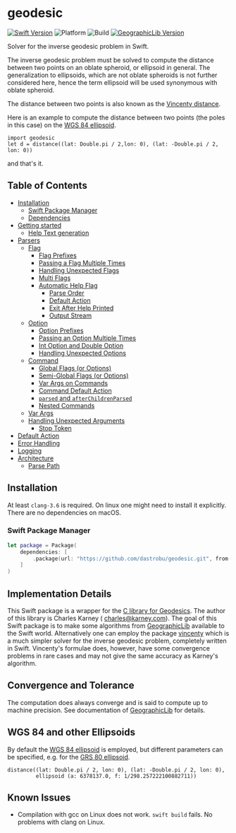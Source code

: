 # geodesic

[![Swift Version](https://img.shields.io/badge/swift-5.5-blue.svg)](https://swift.org)
![Platform](https://img.shields.io/badge/platform-macOS|linux--64-lightgray.svg)
![Build](https://github.com/dastrobu/geodesic/actions/workflows/ci.yaml/badge.svg)
[![GeographicLib Version](https://img.shields.io/badge/GeographicLib-1.52.0-blue.svg)](https://geographiclib.sourceforge.io/)

Solver for the inverse geodesic problem in Swift.

The inverse geodesic problem must be solved to compute the distance between two points on an oblate spheroid, or
ellipsoid in general. The generalization to ellipsoids, which are not oblate spheroids is not further considered here,
hence the term ellipsoid will be used synonymous with oblate spheroid.

The distance between two points is also known as the
[Vincenty distance](https://en.wikipedia.org/wiki/Vincenty's_formulae).

Here is an example to compute the distance between two points (the poles in this case) on the
[WGS 84 ellipsoid](https://en.wikipedia.org/wiki/World_Geodetic_System).

    import geodesic
    let d = distance((lat: Double.pi / 2,lon: 0), (lat: -Double.pi / 2, lon: 0))

and that's it.

<!-- START doctoc generated TOC please keep comment here to allow auto update -->
<!-- DON'T EDIT THIS SECTION, INSTEAD RE-RUN doctoc TO UPDATE -->
## Table of Contents

- [Installation](#installation)
    - [Swift Package Manager](#swift-package-manager)
    - [Dependencies](#dependencies)
- [Getting started](#getting-started)
    - [Help Text generation](#help-text-generation)
- [Parsers](#parsers)
    - [Flag](#flag)
        - [Flag Prefixes](#flag-prefixes)
        - [Passing a Flag Multiple Times](#passing-a-flag-multiple-times)
        - [Handling Unexpected Flags](#handling-unexpected-flags)
        - [Multi Flags](#multi-flags)
        - [Automatic Help Flag](#automatic-help-flag)
            - [Parse Order](#parse-order)
            - [Default Action](#default-action)
            - [Exit After Help Printed](#exit-after-help-printed)
            - [Output Stream](#output-stream)
    - [Option](#option)
        - [Option Prefixes](#option-prefixes)
        - [Passing an Option Multiple Times](#passing-an-option-multiple-times)
        - [Int Option and Double Option](#int-option-and-double-option)
        - [Handling Unexpected Options](#handling-unexpected-options)
    - [Command](#command)
        - [Global Flags (or Options)](#global-flags-or-options)
        - [Semi-Global Flags (or Options)](#semi-global-flags-or-options)
        - [Var Args on Commands](#var-args-on-commands)
        - [Command Default Action](#command-default-action)
        - [`parsed` and `afterChildrenParsed`](#parsed-and-afterchildrenparsed)
        - [Nested Commands](#nested-commands)
    - [Var Args](#var-args)
    - [Handling Unexpected Arguments](#handling-unexpected-arguments)
        - [Stop Token](#stop-token)
- [Default Action](#default-action-1)
- [Error Handling](#error-handling)
- [Logging](#logging)
- [Architecture](#architecture)
    - [Parse Path](#parse-path)

<!-- END doctoc generated TOC please keep comment here to allow auto update -->

## Installation

At least `clang-3.6` is required. On linux one might need to install it explicitly. There are no dependencies on macOS.

### Swift Package Manager

```swift
let package = Package(
    dependencies: [
        .package(url: "https://github.com/dastrobu/geodesic.git", from: "1.2.0"),
    ]
)
```

## Implementation Details

This Swift package is a wrapper for the
[C library for Geodesics](https://geographiclib.sourceforge.io/html/C/). The author of this library is Charles Karney (
charles@karney.com). The goal of this Swift package is to make some algorithms from
[GeographicLib](https://geographiclib.sourceforge.io/) available to the Swift world. Alternatively one can employ the
package
[vincenty](https://github.com/dastrobu/vincenty)
which is a much simpler solver for the inverse geodesic problem, completely written in Swift. Vincenty's formulae does,
however, have some convergence problems in rare cases and may not give the same accuracy as Karney's algorithm.

## Convergence and Tolerance

The computation does always converge and is said to compute up to machine precision. See documentation
of [GeographicLib](https://geographiclib.sourceforge.io/) for details.

## WGS 84 and other Ellipsoids

By default the
[WGS 84 ellipsoid](https://en.wikipedia.org/wiki/World_Geodetic_System)
is employed, but different parameters can be specified, e.g. for the
[GRS 80 ellipsoid](https://en.wikipedia.org/wiki/GRS_80).

    distance((lat: Double.pi / 2, lon: 0), (lat: -Double.pi / 2, lon: 0), 
             ellipsoid (a: 6378137.0, f: 1/298.257222100882711))

## Known Issues

* Compilation with gcc on Linux does not work. `swift build` fails. No problems with clang on Linux. 
 

